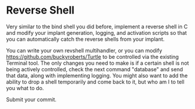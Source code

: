 # Reverse Shell
Very similar to the bind shell you did before, implement a reverse shell in C and modify your implant generation, logging, and activation scripts so that you can automatically catch the reverse shells from your implant. 

You can write your own revshell multihandler, or you can modify https://github.com/buckyroberts/Turtle to be controlled via the existing Terminal tool. The only changes you need to make is if a certain shell is not being actively controlled, check the next command "database" and send that data, along with implementing logging. You might also want to add the ability to drop a shell temporarily and come back to it, but who am I to tell you what to do.


Submit your commit.
